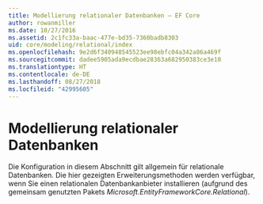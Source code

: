 ```yaml
---
title: Modellierung relationaler Datenbanken – EF Core
author: rowanmiller
ms.date: 10/27/2016
ms.assetid: 2c1fc33a-baac-477e-bd35-7360badb8303
uid: core/modeling/relational/index
ms.openlocfilehash: 9e2d6f340948545523ee98ebfc04a342a86a469f
ms.sourcegitcommit: dadee5905ada9ecdbae28363a682950383ce3e10
ms.translationtype: HT
ms.contentlocale: de-DE
ms.lasthandoff: 08/27/2018
ms.locfileid: "42995605"
---
```

# <a name="relational-database-modeling"></a>Modellierung relationaler Datenbanken

Die Konfiguration in diesem Abschnitt gilt allgemein für relationale Datenbanken. Die hier gezeigten Erweiterungsmethoden werden verfügbar, wenn Sie einen relationalen Datenbankanbieter installieren (aufgrund des gemeinsam genutzten Pakets *Microsoft.EntityFrameworkCore.Relational*).
